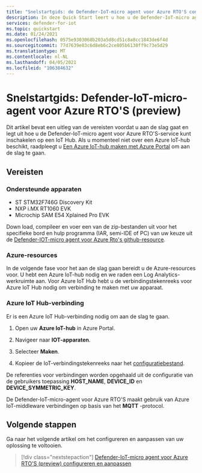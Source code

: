 ```yaml
---
title: "Snelstartgids: de Defender-IoT-micro agent voor Azure RTO'S configureren en inschakelen"
description: In deze Quick Start leert u hoe u de Defender-IoT-micro agent voor Azure RTO'S-service in uw Azure-IoT Hub kunt voorbereiden en inschakelen.
services: defender-for-iot
ms.topic: quickstart
ms.date: 01/24/2021
ms.openlocfilehash: 0575e9303068b203a5d8cd51c8a8cc1843de6f4d
ms.sourcegitcommit: 77d7639e83c6d8eb6c2ce805b6130ff9c73e5d29
ms.translationtype: MT
ms.contentlocale: nl-NL
ms.lasthandoff: 04/05/2021
ms.locfileid: "106384632"
---
```

# <a name="quickstart-defender-iot-micro-agent-for-azure-rtos-preview"></a>Snelstartgids: Defender-IoT-micro-agent voor Azure RTO'S (preview)

Dit artikel bevat een uitleg van de vereisten voordat u aan de slag gaat en legt uit hoe u de Defender-IoT-micro agent voor Azure RTO'S-service kunt inschakelen op een IoT Hub. Als u momenteel niet over een Azure IoT-hub beschikt, raadpleegt u [Een Azure IoT-hub maken met Azure Portal](../iot-hub/iot-hub-create-through-portal.md) om aan de slag te gaan.

## <a name="prerequisites"></a>Vereisten 

### <a name="supported-devices"></a>Ondersteunde apparaten

- ST STM32F746G Discovery Kit
- NXP i.MX RT1060 EVK
- Microchip SAM E54 Xplained Pro EVK

Down load, compileer en voer een van de zip-bestanden uit voor het specifieke bord en hulp programma (IAR, semi-IDE of PC) van uw keuze uit de [Defender-IOT-micro agent voor Azure Rto's github-resource](https://github.com/azure-rtos/azure-iot-preview/releases).

### <a name="azure-resources"></a>Azure-resources

In de volgende fase voor het aan de slag gaan bereidt u de Azure-resources voor. U hebt een Azure IoT-hub nodig en we raden een Log Analytics-werkruimte aan. Voor Azure IoT Hub hebt u de verbindingstekenreeks voor Azure IoT Hub nodig om verbinding te maken met uw apparaat. 
  
### <a name="iot-hub-connection"></a>Azure IoT Hub-verbinding

Er is een Azure IoT Hub-verbinding nodig om aan de slag te gaan. 

1. Open uw **Azure IoT-hub** in Azure Portal.

1. Navigeer naar **IOT-apparaten**.

1. Selecteer **Maken**.

1. Kopieer de IoT-verbindingstekenreeks naar het [configuratiebestand](how-to-azure-rtos-security-module.md).

De referenties voor verbindingen worden opgehaald uit de configuratie van de gebruikers toepassing **HOST_NAME**, **DEVICE_ID** en **DEVICE_SYMMETRIC_KEY**.

De Defender-IoT-micro-agent voor Azure RTO'S maakt gebruik van Azure IoT-middleware verbindingen op basis van het **MQTT** -protocol.

## <a name="next-steps"></a>Volgende stappen

Ga naar het volgende artikel om het configureren en aanpassen van uw oplossing te voltooien.

> [!div class="nextstepaction"]
> [Defender-IoT-micro agent voor Azure RTO'S (preview) configureren en aanpassen](how-to-azure-rtos-security-module.md)

